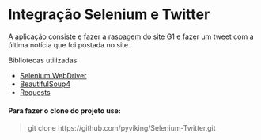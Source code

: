 # Integração Selenium e Twitter
A aplicação consiste e fazer a raspagem do site G1 e fazer um tweet com a última notícia que foi postada no site.
<div>Bibliotecas utilizadas</div>
<ul>
  <li><a href="https://selenium-python.readthedocs.io">Selenium WebDriver</a></li>
  <li><a href="https://pypi.org/project/beautifulsoup4/">BeautifulSoup4</a></li>
  <li><a href="https://pypi.org/project/requests2/">Requests</a></li>
  </ul>
 
<h4>Para fazer o clone do projeto use:</h4>
<blockquote>git clone https://github.com/pyviking/Selenium-Twitter.git</blockquote>
